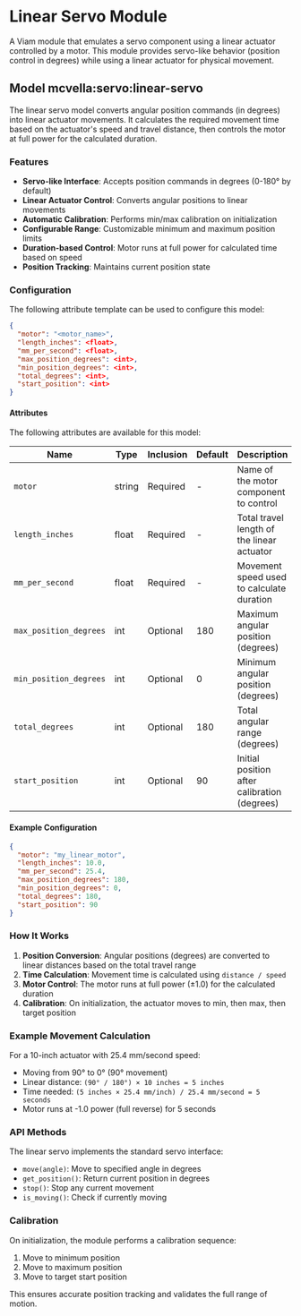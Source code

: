 # Linear Servo Module

A Viam module that emulates a servo component using a linear actuator controlled by a motor. This module provides servo-like behavior (position control in degrees) while using a linear actuator for physical movement.

## Model mcvella:servo:linear-servo

The linear servo model converts angular position commands (in degrees) into linear actuator movements. It calculates the required movement time based on the actuator's speed and travel distance, then controls the motor at full power for the calculated duration.

### Features

- **Servo-like Interface**: Accepts position commands in degrees (0-180° by default)
- **Linear Actuator Control**: Converts angular positions to linear movements
- **Automatic Calibration**: Performs min/max calibration on initialization
- **Configurable Range**: Customizable minimum and maximum position limits
- **Duration-based Control**: Motor runs at full power for calculated time based on speed
- **Position Tracking**: Maintains current position state

### Configuration

The following attribute template can be used to configure this model:

```json
{
  "motor": "<motor_name>",
  "length_inches": <float>,
  "mm_per_second": <float>,
  "max_position_degrees": <int>,
  "min_position_degrees": <int>,
  "total_degrees": <int>,
  "start_position": <int>
}
```

#### Attributes

The following attributes are available for this model:

| Name                    | Type   | Inclusion | Default | Description                                    |
|-------------------------|--------|-----------|---------|------------------------------------------------|
| `motor`                 | string | Required  | -       | Name of the motor component to control         |
| `length_inches`         | float  | Required  | -       | Total travel length of the linear actuator     |
| `mm_per_second`         | float  | Required  | -       | Movement speed used to calculate duration      |
| `max_position_degrees`  | int    | Optional  | 180     | Maximum angular position (degrees)             |
| `min_position_degrees`  | int    | Optional  | 0       | Minimum angular position (degrees)             |
| `total_degrees`         | int    | Optional  | 180     | Total angular range (degrees)                  |
| `start_position`        | int    | Optional  | 90      | Initial position after calibration (degrees)   |

#### Example Configuration

```json
{
  "motor": "my_linear_motor",
  "length_inches": 10.0,
  "mm_per_second": 25.4,
  "max_position_degrees": 180,
  "min_position_degrees": 0,
  "total_degrees": 180,
  "start_position": 90
}
```

### How It Works

1. **Position Conversion**: Angular positions (degrees) are converted to linear distances based on the total travel range
2. **Time Calculation**: Movement time is calculated using `distance / speed`
3. **Motor Control**: The motor runs at full power (±1.0) for the calculated duration
4. **Calibration**: On initialization, the actuator moves to min, then max, then target position

### Example Movement Calculation

For a 10-inch actuator with 25.4 mm/second speed:
- Moving from 90° to 0° (90° movement)
- Linear distance: `(90° / 180°) × 10 inches = 5 inches`
- Time needed: `(5 inches × 25.4 mm/inch) / 25.4 mm/second = 5 seconds`
- Motor runs at -1.0 power (full reverse) for 5 seconds

### API Methods

The linear servo implements the standard servo interface:

- `move(angle)`: Move to specified angle in degrees
- `get_position()`: Return current position in degrees
- `stop()`: Stop any current movement
- `is_moving()`: Check if currently moving

### Calibration

On initialization, the module performs a calibration sequence:
1. Move to minimum position
2. Move to maximum position  
3. Move to target start position

This ensures accurate position tracking and validates the full range of motion.
